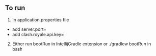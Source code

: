 ## To run
1. In application.properties file
- add server.port=<PORT YOU WANT>
- add clash.royale.api.key=<API TOKEN>

2. Either run bootRun in IntellijGradle extension
   or 
   ./gradlew bootRun in bash